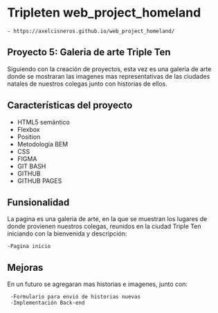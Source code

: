 # Tripleten web_project_homeland

    - https://axelcisneros.github.io/web_project_homeland/

## Proyecto 5: Galeria de arte Triple Ten

Siguiendo con la creación de proyectos, esta vez es una galeria de arte donde se mostraran las imagenes mas representativas de las ciudades natales de nuestros colegas junto con historias de ellos.

## Características del proyecto

- HTML5 semántico
- Flexbox
- Position
- Metodología BEM
- CSS
- FIGMA
- GIT BASH
- GITHUB
- GITHUB PAGES

## Funsionalidad

La pagina es una galeria de arte, en la que se muestran los lugares de donde provienen nuestros colegas, reunidos en la ciudad Triple Ten iniciando con la bienvenida y descripción:

    -Pagina inicio

## Mejoras

En un futuro se agregaran mas historias e imagenes, junto con:

     -Formulario para envió de historias nuevas
     -Implementación Back-end
